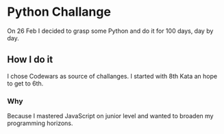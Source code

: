 # Python Challange

On 26 Feb I decided to grasp some Python and do it for 100 days, day by day.

## How I do it

I chose Codewars as source of challanges. I started with 8th Kata an hope to get to 6th.

### Why

Because I mastered JavaScript on junior level and wanted to broaden my programming horizons.